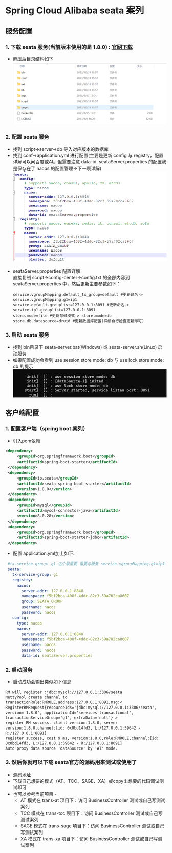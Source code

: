 # Spring Cloud Alibaba seata 案列
## 服务配置
### 1. 下载 seata 服务(当前版本使用的是 1.8.0) : [官网下载](https://seata.apache.org/zh-cn/release-history/seata-server)
   - 解压后目录结构如下<br/>
   ![img.png](img.png)
### 2. 配置 seata 服务
   - 找到 script->server->db 导入对应版本的数据库
   - 找到 conf->application.yml 进行配置(主要是更新 config 与 registry，配置详解可以问百度或AI。但需要注意 data-id: seataServer.properties 的配置我是保存在了 nacos 的配置管理->下一项详解)<br/>
   ![img_1.png](img_1.png)<br/><br/>
   - seataServer.properties 配置详解<br/>
   直接复制 script->config-center->config.txt 的全部内容到 seataServer.properties 中，然后更新主要参数如下：<br/>
      ````properties
      service.vgroupMapping.default_tx_group=default #更新命名-> service.vgroupMapping.g1=ip1
      service.default.grouplist=127.0.0.1:8091 #更新命名-> service.ip1.grouplist=127.0.0.1:8091
      store.mode=file #更新存储模式-> store.mode=db
      store.db.datasource=druid #更新数据库配置(详细自行检查更新即可)
      ````
### 3. 启动 seata 服务
   - 找到 bin目录下 seata-server.bat(Windows) 或 seata-server.sh(Linux) 启动服务<br/>
   - 如果配置成功会看到 use session store mode: db 与 use lock store mode: db 的提示<br/>
   ![img_2.png](img_2.png)
## 客户端配置
### 1. 配置客户端（spring boot 案列）
   - 引入pom依赖
   ```xml
   <dependency>
        <groupId>org.springframework.boot</groupId>
        <artifactId>spring-boot-starter</artifactId>
    </dependency>
    <dependency>
        <groupId>io.seata</groupId>
        <artifactId>seata-spring-boot-starter</artifactId>
        <version>1.8.0</version>
    </dependency>
    <dependency>
        <groupId>mysql</groupId>
        <artifactId>mysql-connector-java</artifactId>
        <version>8.0.28</version>
    </dependency>
    <dependency>
        <groupId>org.springframework.boot</groupId>
        <artifactId>spring-boot-starter-jdbc</artifactId>
    </dependency>
   ```
   - 配置 application.yml加上如下:
   ```yml
    #tx-service-group: g1 这个最重要-需要与服务 service.vgroupMapping.g1=ip1 匹配，服务命名为了 g1 所以这里也写 g1
    seata:
      tx-service-group: g1
      registry:
        nacos:
          server-addr: 127.0.0.1:8848
          namespace: f5bf2bca-408f-4ddc-82c3-59a702ca8607
          group: SEATA_GROUP
          username: nacos
          password: nacos
      config:
        type: nacos
        nacos:
          server-addr: 127.0.0.1:8848
          namespace: f5bf2bca-408f-4ddc-82c3-59a702ca8607
          username: nacos
          password: nacos
          data-id: seataServer.properties
   ```
### 2. 启动服务
 - 启动成功会输出类似如下信息
 ```text
RM will register :jdbc:mysql://127.0.0.1:3306/seata
NettyPool create channel to transactionRole:RMROLE,address:127.0.0.1:8091,msg:< RegisterRMRequest{resourceIds='jdbc:mysql://127.0.0.1:3306/seata', version='1.8.0', applicationId='services-transactional', transactionServiceGroup='g1', extraData='null'} >
register RM success. client version:1.8.0, server version:1.8.0,channel:[id: 0x0bd14fd3, L:/127.0.0.1:59642 - R:/127.0.0.1:8091]
register success, cost 9 ms, version:1.8.0,role:RMROLE,channel:[id: 0x0bd14fd3, L:/127.0.0.1:59642 - R:/127.0.0.1:8091]
Auto proxy data source 'dataSource' by 'AT' mode.
 ```
### 3. 然后你就可以下载 seata官方的源码用来测试或使用了
- [源码地址](https://github.com/seata/seata-samples)
- 下载自己想要的模式（AT、TCC、SAGE、XA）或copy出想要的代码调试测试即可
- 也可以参考当前项目 - 
  - AT 模式在 trans-at 项目下：访问 BusinessController 测试或自己写测试案列
  - TCC 模式在 trans-tcc 项目下：访问 BusinessController 测试或自己写测试案列
  - SAGE 模式在 trans-sage 项目下：访问 BusinessController 测试或自己写测试案列
  - XA 模式在 trans-xa 项目下：访问 BusinessController 测试或自己写测试案列
